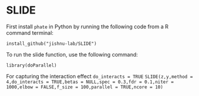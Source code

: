 # SLIDE
First install `phate` in Python by running the following code from a  R command terminal:

   
```install_github("jishnu-lab/SLIDE")```


To run the slide function, use the following command:

```library(doParallel)```

For capturing the interaction effect ```do_interacts = TRUE```
```SLIDE(z,y,method = 4,do_interacts = TRUE,betas = NULL,spec = 0.3,fdr = 0.1,niter = 1000,elbow = FALSE,f_size = 100,parallel = TRUE,ncore = 10)```


   
